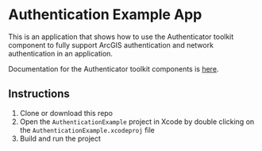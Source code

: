 # Authentication Example App

This is an application that shows how to use the Authenticator toolkit component to fully support ArcGIS authentication and network authentication in an application.

Documentation for the Authenticator toolkit components is [here](../Documentation/Authenticator/README.md).

## Instructions

 1. Clone or download this repo
 2. Open the `AuthenticationExample` project in Xcode by double clicking on the `AuthenticationExample.xcodeproj` file
 3. Build and run the project
